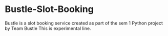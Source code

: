 # Bustle-Slot-Booking
Bustle is a slot booking service created as part of the sem 1 Python project by Team Bustle
This is experimental line.

